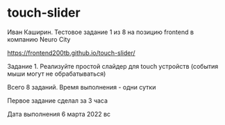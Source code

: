 # touch-slider

Иван Каширин. Тестовое задание 1 из 8 на позицию frontend в компанию Neuro City

https://frontend200tb.github.io/touch-slider/

Задание 1. Реализуйте простой слайдер для touch устройств (события мыши могут не обрабатываться)

Всего 8 заданий. Время выполнения - одни сутки

Первое задание сделал за 3 часа

Дата выполнения 6 марта 2022 вс
